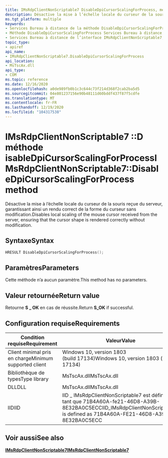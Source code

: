 ```yaml
---
title: IMsRdpClientNonScriptable7 DisableDpiCursorScalingForProcess, méthode
description: Désactive la mise à l’échelle locale du curseur de la souris reçue du serveur, garantissant ainsi un rendu correct de la forme du curseur sans modification.
ms.tgt_platform: multiple
keywords:
- Services Bureau à distance de la méthode DisableDpiCursorScalingForProcess
- Méthode DisableDpiCursorScalingForProcess Services Bureau à distance, interface IMsRdpClientNonScriptable7
- Services Bureau à distance de l’interface IMsRdpClientNonScriptable7, méthode DisableDpiCursorScalingForProcess
topic_type:
- apiref
api_name:
- IMsRdpClientNonScriptable7.DisableDpiCursorScalingForProcess
api_location:
- MsTscAx.dll
api_type:
- COM
ms.topic: reference
ms.date: 12/16/2020
ms.openlocfilehash: a0de989fb0b1c3c644c73f214d368f2cab2ba5d5
ms.sourcegitcommit: 04e801237156e90b48111d60bddf437f87f5cdfe
ms.translationtype: MT
ms.contentlocale: fr-FR
ms.lasthandoff: 12/19/2020
ms.locfileid: "104317538"
---
```

# <a name="imsrdpclientnonscriptable7disabledpicursorscalingforprocess-method"></a><span data-ttu-id="16271-106">IMsRdpClientNonScriptable7 ::D méthode isableDpiCursorScalingForProcess</span><span class="sxs-lookup"><span data-stu-id="16271-106">IMsRdpClientNonScriptable7::DisableDpiCursorScalingForProcess method</span></span>

<span data-ttu-id="16271-107">Désactive la mise à l’échelle locale du curseur de la souris reçue du serveur, garantissant ainsi un rendu correct de la forme du curseur sans modification.</span><span class="sxs-lookup"><span data-stu-id="16271-107">Disables local scaling of the mouse cursor received from the server, ensuring that the cursor shape is rendered correctly without modification.</span></span>

## <a name="syntax"></a><span data-ttu-id="16271-108">Syntaxe</span><span class="sxs-lookup"><span data-stu-id="16271-108">Syntax</span></span>

```C++
HRESULT DisableDpiCursorScalingForProcess();
```

## <a name="parameters"></a><span data-ttu-id="16271-109">Paramètres</span><span class="sxs-lookup"><span data-stu-id="16271-109">Parameters</span></span>

<span data-ttu-id="16271-110">Cette méthode n’a aucun paramètre.</span><span class="sxs-lookup"><span data-stu-id="16271-110">This method has no parameters.</span></span>

## <a name="return-value"></a><span data-ttu-id="16271-111">Valeur retournée</span><span class="sxs-lookup"><span data-stu-id="16271-111">Return value</span></span>

<span data-ttu-id="16271-112">Retourne **S \_ OK** en cas de réussite.</span><span class="sxs-lookup"><span data-stu-id="16271-112">Return **S\_OK** if successful.</span></span>

## <a name="requirements"></a><span data-ttu-id="16271-113">Configuration requise</span><span class="sxs-lookup"><span data-stu-id="16271-113">Requirements</span></span>

| <span data-ttu-id="16271-114">Condition requise</span><span class="sxs-lookup"><span data-stu-id="16271-114">Requirement</span></span> | <span data-ttu-id="16271-115">Valeur</span><span class="sxs-lookup"><span data-stu-id="16271-115">Value</span></span> |
|-------------------------------------|---------------------------------------|
| <span data-ttu-id="16271-116">Client minimal pris en charge</span><span class="sxs-lookup"><span data-stu-id="16271-116">Minimum supported client</span></span>| <span data-ttu-id="16271-117">Windows 10, version 1803 (build 17134)</span><span class="sxs-lookup"><span data-stu-id="16271-117">Windows 10, version 1803 (build 17134)</span></span>      |
| <span data-ttu-id="16271-118">Bibliothèque de types</span><span class="sxs-lookup"><span data-stu-id="16271-118">Type library</span></span>            | <span data-ttu-id="16271-119">MsTscAx.dll</span><span class="sxs-lookup"><span data-stu-id="16271-119">MsTscAx.dll</span></span>                        |
| <span data-ttu-id="16271-120">DLL</span><span class="sxs-lookup"><span data-stu-id="16271-120">DLL</span></span>                  | <span data-ttu-id="16271-121">MsTscAx.dll</span><span class="sxs-lookup"><span data-stu-id="16271-121">MsTscAx.dll</span></span>     |
| <span data-ttu-id="16271-122">IID</span><span class="sxs-lookup"><span data-stu-id="16271-122">IID</span></span>                      | <span data-ttu-id="16271-123">IID \_ IMsRdpClientNonScriptable7 est défini en tant que 71B4A60A-fe21-46D8-A39B-8E32BA0C5ECC</span><span class="sxs-lookup"><span data-stu-id="16271-123">IID\_IMsRdpClientNonScriptable7 is defined as 71B4A60A-FE21-46D8-A39B-8E32BA0C5ECC</span></span>          |

## <a name="see-also"></a><span data-ttu-id="16271-124">Voir aussi</span><span class="sxs-lookup"><span data-stu-id="16271-124">See also</span></span>

<dl> <dt>

[<span data-ttu-id="16271-125">**IMsRdpClientNonScriptable7**</span><span class="sxs-lookup"><span data-stu-id="16271-125">**IMsRdpClientNonScriptable7**</span></span>](imsrdpclientnonscriptable7.md)
</dt> </dl>
